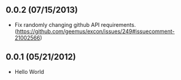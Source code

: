 ## 0.0.2 (07/15/2013)

- Fix randomly changing github API requirements. (https://github.com/geemus/excon/issues/249#issuecomment-21002566)

## 0.0.1 (05/21/2012)

- Hello World